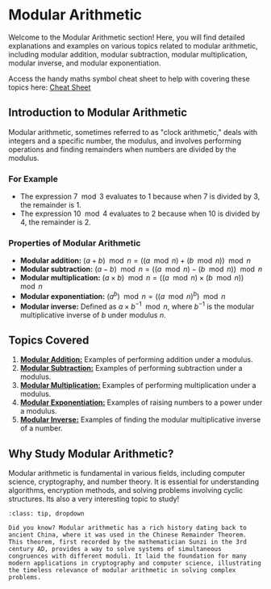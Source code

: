 # **Modular Arithmetic**

Welcome to the Modular Arithmetic section! Here, you will find detailed explanations and examples on various topics related to modular arithmetic, including modular addition, modular subtraction, modular multiplication, modular inverse, and modular exponentiation.

Access the handy maths symbol cheat sheet to help with covering these topics here: [Cheat Sheet](../cheat-sheet.md)

## Introduction to Modular Arithmetic

Modular arithmetic, sometimes referred to as "clock arithmetic," deals with integers and a specific number, the modulus, and involves performing operations and finding remainders when numbers are divided by the modulus.

### For Example

- The expression $7 \mod 3$ evaluates to $1$ because when $7$ is divided by $3$, the remainder is $1$.
- The expression $10 \mod 4$ evaluates to $2$ because when $10$ is divided by $4$, the remainder is $2$.

### Properties of Modular Arithmetic

- **Modular addition:** $(a + b) \mod n = ((a \mod n) + (b \mod n)) \mod n$
- **Modular subtraction:** $(a - b) \mod n = ((a \mod n) - (b \mod n)) \mod n$
- **Modular multiplication:** $(a \times b) \mod n = ((a \mod n) \times (b \mod n)) \mod n$
- **Modular exponentiation:** $(a^b) \mod n = ((a \mod n)^b) \mod n$
- **Modular inverse:** Defined as $a \times b^{-1} \mod n$, where $b^{-1}$ is the modular multiplicative inverse of $b$ under modulus $n$.

## Topics Covered

1. **[Modular Addition:](modular-addition.ipynb)** Examples of performing addition under a modulus.
2. **[Modular Subtraction:](modular-subtraction.ipynb)** Examples of performing subtraction under a modulus.
3. **[Modular Multiplication:](modular-multiplication.ipynb)** Examples of performing multiplication under a modulus.
4. **[Modular Exponentiation:](modular-exponentiation.ipynb)** Examples of raising numbers to a power under a modulus.
5. **[Modular Inverse:](modular-inverse.ipynb)** Examples of finding the modular multiplicative inverse of a number.

## Why Study Modular Arithmetic?

Modular arithmetic is fundamental in various fields, including computer science, cryptography, and number theory. It is essential for understanding algorithms, encryption methods, and solving problems involving cyclic structures. Its also a very interesting topic to study!

```{admonition} Interesting Fact
:class: tip, dropdown

Did you know? Modular arithmetic has a rich history dating back to ancient China, where it was used in the Chinese Remainder Theorem. This theorem, first recorded by the mathematician Sunzi in the 3rd century AD, provides a way to solve systems of simultaneous congruences with different moduli. It laid the foundation for many modern applications in cryptography and computer science, illustrating the timeless relevance of modular arithmetic in solving complex problems.

```

```{tableofcontents}
```
